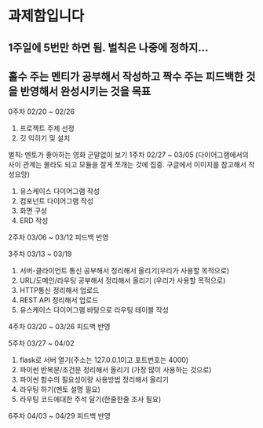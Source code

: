 # 과제함입니다
## 1주일에 5번만 하면 됨. 벌칙은 나중에 정하지...
## 홀수 주는 멘티가 공부해서 작성하고 짝수 주는 피드백한 것을 반영해서 완성시키는 것을 목표


0주차 02/20 ~ 02/26
1. 프로젝트 주제 선정
2. 깃 익히기 및 설치

벌칙: 멘토가 좋아하는 영화 군말없이 보기
1주차 02/27 ~ 03/05
(다이어그램에서의 사이 관계는 몰라도 되고 모듈을 잘게 쪼개는 것에 집중. 구글에서 이미지를 참고해서 작성요망)
1. 유스케이스 다이어그램 작성 
2. 컴포넌트 다이어그램 작성
3. 화면 구성
4. ERD 작성

2주차 03/06 ~ 03/12
피드백 반영

3주차 03/13 ~ 03/19
1. 서버-클라이언트 통신 공부해서 정리해서 올리기(우리가 사용할 목적으로)
2. URL/도메인/라우팅 공부해서 정리해서 올리기 (우리가 사용할 목적으로)
3. HTTP통신 정리해서 업로드
4. REST API 정리해서 업로드
5. 유스케이스 다이어그램 바탕으로 라우팅 테이블 작성

4주차 03/20 ~ 03/26
피드백 반영

5주차 03/27 ~ 04/02
1. flask로 서버 열기(주소는 127.0.0.1이고 포트번호는 4000)
2. 파이썬 반복문/조건문 정리해서 올리기 (가장 많이 사용하는 것으로)
3. 파이썬 함수의 필요성이랑 사용방법 정리해서 올리기
4. 라우팅 하기(멘토 설명 필요)
5. 라우팅 코드에대한 주석 달기(한줄한줄 조사 필요)

6주차 04/03 ~ 04/29
피드백 반영


